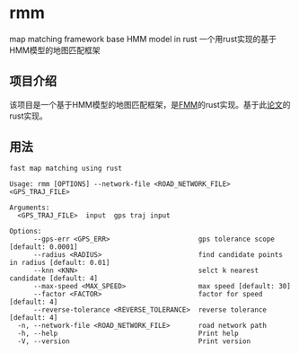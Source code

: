 # rmm
map matching framework  base HMM model in rust
一个用rust实现的基于HMM模型的地图匹配框架

##  项目介绍
该项目是一个基于HMM模型的地图匹配框架，是[FMM](https://github.com/cyang-kth/fmm)的rust实现。基于此[论文](http://www.tandfonline.com/doi/full/10.1080/13658816.2017.1400548)的rust实现。

## 用法 
```shell
fast map matching using rust

Usage: rmm [OPTIONS] --network-file <ROAD_NETWORK_FILE> <GPS_TRAJ_FILE>

Arguments:
  <GPS_TRAJ_FILE>  input  gps traj input

Options:
      --gps-err <GPS_ERR>                      gps tolerance scope [default: 0.0001]
      --radius <RADIUS>                        find candidate points in radius [default: 0.01]
      --knn <KNN>                              selct k nearest candidate [default: 4]
      --max-speed <MAX_SPEED>                  max speed [default: 30]
      --factor <FACTOR>                        factor for speed [default: 4]
      --reverse-tolerance <REVERSE_TOLERANCE>  reverse tolerance [default: 4]
  -n, --network-file <ROAD_NETWORK_FILE>       road network path
  -h, --help                                   Print help
  -V, --version                                Print version
```
